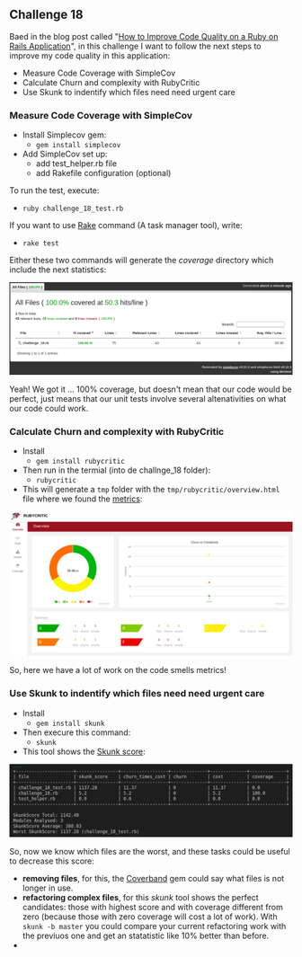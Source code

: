 ## Challenge 18

Baed in the blog post called "[How to Improve Code Quality on a Ruby on Rails Application](https://www.hexdevs.com/posts/code-quality-ruby-on-rails/#rails-code-quality-checklist)", in this challenge I want to follow the next steps to improve my code quality in this application:

- Measure Code Coverage with SimpleCov
- Calculate Churn and complexity with RubyCritic
- Use Skunk to indentify which files need need urgent care

### Measure Code Coverage with SimpleCov

- Install Simplecov gem:
  - `gem install simplecov`
- Add SimpleCov set up:
  - add test_helper.rb file
  - add Rakefile configuration (optional)

To run the test, execute:

- `ruby challenge_18_test.rb`

If you want to use [Rake](https://ruby-doc.org/stdlib-3.1.2/libdoc/rake/rdoc/Rake/TestTask.html) command (A task manager tool), write:

- `rake test`

Either these two commands will generate the _coverage_ directory which include the next statistics:

![Ruby SimpleCov](screen_shots/ruby_simpleCov.png)

Yeah! We got it ... 100% coverage, but doesn't mean that our code would be perfect, just means that our unit tests involve several altenativities on what our code could work.

### Calculate Churn and complexity with RubyCritic

- Install
  - `gem install rubycritic`
- Then run in the termial (into de challnge_18 folder):
  - `rubycritic`
- This will generate a `tmp` folder with the `tmp/rubycritic/overview.html` file where we found the [metrics](https://github.com/whitesmith/rubycritic/blob/main/docs/core-metrics.md):

![Ruby RubyCritic](screen_shots/ruby_critic.png)

So, here we have a lot of work on the code smells metrics!

### Use Skunk to indentify which files need need urgent care

- Install
  - `gem install skunk`
- Then execure this command:
  - `skunk`
- This tool shows the [Skunk score](https://github.com/fastruby/skunk#what-is-the-skunkscore):

![Skunk score](screen_shots/ruby_skunk_score.png)

So, now we know which files are the worst, and these tasks could be useful to decrease this score:

- **removing files**, for this, the [Coverband](https://github.com/danmayer/coverband) gem could say what files is not longer in use.
- **refactoring complex files**, for this _skunk_ tool shows the perfect candidates: those with highest score and with coverage different from zero (because those with zero coverage will cost a lot of work). With `skunk -b master` you could compare your current refactoring work with the previuos one and get an statatistic like 10% better than before.
-

